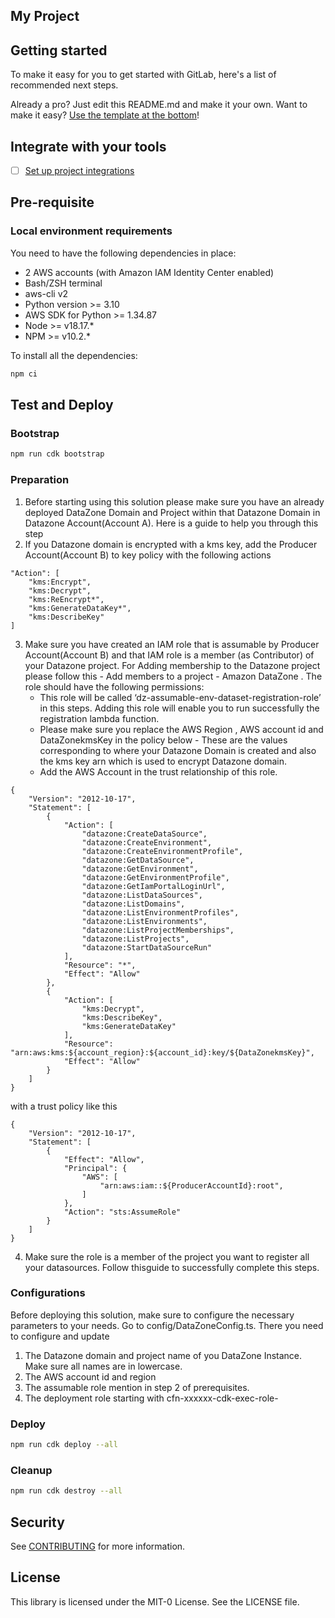 ## My Project

## Getting started

To make it easy for you to get started with GitLab, here's a list of recommended next steps.

Already a pro? Just edit this README.md and make it your own. Want to make it easy? [Use the template at the bottom](#editing-this-readme)!

## Integrate with your tools

- [ ] [Set up project integrations](https://gitlab.aws.dev/bandand/dataproductregister/-/settings/integrations)

## Pre-requisite
### Local environment requirements
You need to have the following dependencies in place:

* 2 AWS accounts (with Amazon IAM Identity Center enabled)
* Bash/ZSH terminal
* aws-cli v2 
* Python version >= 3.10
* AWS SDK for Python >= 1.34.87
* Node >= v18.17.*
* NPM >= v10.2.*

To install all the dependencies:  
```bash
npm ci 
```

## Test and Deploy
### Bootstrap
```bash
npm run cdk bootstrap
```
### Preparation
1. Before starting using this solution please make sure you have an already deployed DataZone Domain and Project within that Datazone Domain in Datazone Account(Account A). Here is a guide to help you through this step
2. If you Datazone domain is encrypted with a kms key, add the Producer Account(Account B) to key policy with the following actions
```
"Action": [
    "kms:Encrypt",
    "kms:Decrypt",
    "kms:ReEncrypt*",
    "kms:GenerateDataKey*",
    "kms:DescribeKey"
]
```
3. Make sure you have created an IAM role that is assumable by Producer Account(Account B) and that IAM role is a member (as Contributor) of your Datazone project. For Adding membership to the Datazone project please follow this - Add members to a project - Amazon DataZone . The role should have the following permissions: 
    - This role will be called ‘dz-assumable-env-dataset-registration-role’ in this steps. Adding this role will enable you to run successfully the registration lambda function. 
    - Please make sure you replace the AWS Region , AWS account id and DataZonekmsKey  in the policy below - These are the values corresponding to where your Datazone Domain is created and also the kms key arn which is used to encrypt Datazone domain.
    - Add the AWS Account in the trust relationship of this role.
```
{
    "Version": "2012-10-17",
    "Statement": [
        {
            "Action": [
                "datazone:CreateDataSource",
                "datazone:CreateEnvironment",
                "datazone:CreateEnvironmentProfile",
                "datazone:GetDataSource",
                "datazone:GetEnvironment",
                "datazone:GetEnvironmentProfile",
                "datazone:GetIamPortalLoginUrl",
                "datazone:ListDataSources",
                "datazone:ListDomains",
                "datazone:ListEnvironmentProfiles",
                "datazone:ListEnvironments",
                "datazone:ListProjectMemberships",
                "datazone:ListProjects",
                "datazone:StartDataSourceRun"
            ],
            "Resource": "*",
            "Effect": "Allow"
        },
        {
            "Action": [
                "kms:Decrypt",
                "kms:DescribeKey",
                "kms:GenerateDataKey"
            ],
            "Resource": "arn:aws:kms:${account_region}:${account_id}:key/${DataZonekmsKey}",
            "Effect": "Allow"
        }
    ]
}
```
with a trust policy like this
```
{
    "Version": "2012-10-17",
    "Statement": [
        {
            "Effect": "Allow",
            "Principal": {
                "AWS": [
                    "arn:aws:iam::${ProducerAccountId}:root",
                ]
            },
            "Action": "sts:AssumeRole"
        }
    ]
}
```

4. Make sure the role is a member of the project you want to register all your datasources. Follow thisguide to successfully complete this steps.
### Configurations

Before deploying this solution, make sure to configure the necessary parameters to your needs. 
Go to config/DataZoneConfig.ts. There you need to configure and update 

1. The Datazone domain and project name of you DataZone Instance. Make sure all names are in lowercase.
2. The AWS account id and region
3. The assumable role mention in step 2 of prerequisites.
4. The deployment role starting with  cfn-xxxxxx-cdk-exec-role-


### Deploy
```bash
npm run cdk deploy --all
```


### Cleanup
```bash
npm run cdk destroy --all
```

## Security

See [CONTRIBUTING](CONTRIBUTING.md#security-issue-notifications) for more information.

## License

This library is licensed under the MIT-0 License. See the LICENSE file.


